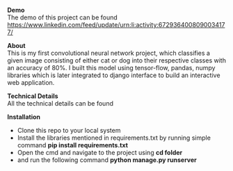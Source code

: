 **Demo**\
  The demo of this project can be found <https://www.linkedin.com/feed/update/urn:li:activity:6729364008090034177/>
  
**About**\
This is my first convolutional neural network project, which classifies a given image consisting of either cat or dog into their respective classes with an accuracy of 80%.
I built this model using tensor-flow, pandas, numpy libraries which is later integrated to django interface to build an interactive web application.

**Technical Details**\
All the technical details can be found 

**Installation**
- Clone this repo to your local system
- Install the libraries mentioned in requirements.txt by running simple command **pip install requirements.txt**
- Open the cmd and navigate to the project using **cd folder**
-  and run the following command **python manage.py runserver**
